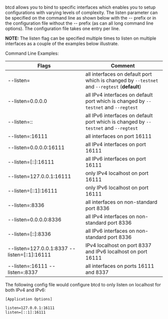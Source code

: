 btcd allows you to bind to specific interfaces which enables you to setup
configurations with varying levels of complexity. The listen parameter can be
specified on the command line as shown below with the -- prefix or in the
configuration file without the -- prefix (as can all long command line options).
The configuration file takes one entry per line.

**NOTE:** The listen flag can be specified multiple times to listen on multiple
interfaces as a couple of the examples below illustrate.

Command Line Examples:

|Flags|Comment|
|----------|------------|
|--listen=|all interfaces on default port which is changed by `--testnet` and `--regtest` (**default**)|
|--listen=0.0.0.0|all IPv4 interfaces on default port which is changed by `--testnet` and `--regtest`|
|--listen=::|all IPv6 interfaces on default port which is changed by `--testnet` and `--regtest`|
|--listen=:16111|all interfaces on port 16111|
|--listen=0.0.0.0:16111|all IPv4 interfaces on port 16111|
|--listen=[::]:16111|all IPv6 interfaces on port 16111|
|--listen=127.0.0.1:16111|only IPv4 localhost on port 16111|
|--listen=[::1]:16111|only IPv6 localhost on port 16111|
|--listen=:8336|all interfaces on non-standard port 8336|
|--listen=0.0.0.0:8336|all IPv4 interfaces on non-standard port 8336|
|--listen=[::]:8336|all IPv6 interfaces on non-standard port 8336|
|--listen=127.0.0.1:8337 --listen=[::1]:16111|IPv4 localhost on port 8337 and IPv6 localhost on port 16111|
|--listen=:16111 --listen=:8337|all interfaces on ports 16111 and 8337|

The following config file would configure btcd to only listen on localhost for both IPv4 and IPv6:

```text
[Application Options]

listen=127.0.0.1:16111
listen=[::1]:16111
```
